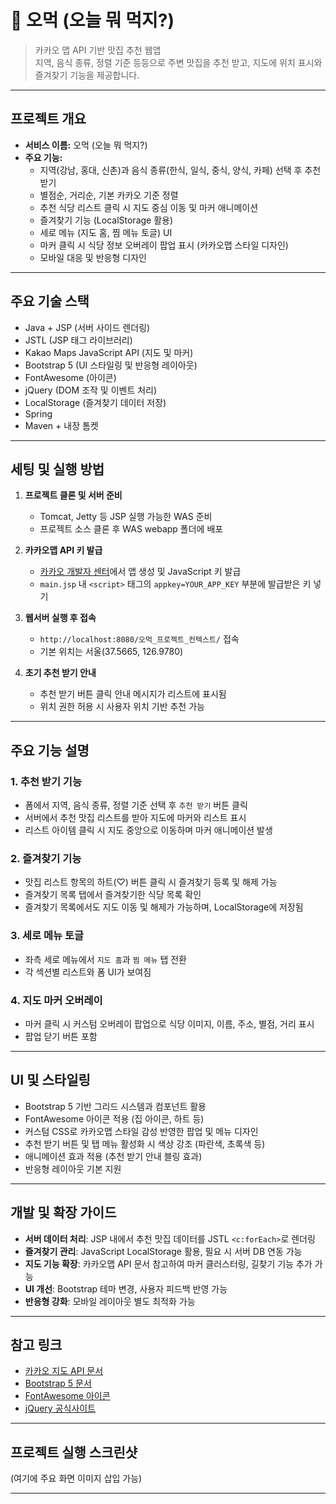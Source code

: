 # 🍱 오먹 (오늘 뭐 먹지?)

> 카카오 맵 API 기반 맛집 추천 웹앱  
> 지역, 음식 종류, 정렬 기준 등등으로 주변 맛집을 추천 받고, 지도에 위치 표시와 즐겨찾기 기능을 제공합니다.

---

## 프로젝트 개요

- **서비스 이름:** 오먹 (오늘 뭐 먹지?)  
- **주요 기능:**  
  - 지역(강남, 홍대, 신촌)과 음식 종류(한식, 일식, 중식, 양식, 카페) 선택 후 추천 받기  
  - 별점순, 거리순, 기본 카카오 기준 정렬  
  - 추천 식당 리스트 클릭 시 지도 중심 이동 및 마커 애니메이션  
  - 즐겨찾기 기능 (LocalStorage 활용)  
  - 세로 메뉴 (지도 홈, 찜 메뉴 토글) UI  
  - 마커 클릭 시 식당 정보 오버레이 팝업 표시 (카카오맵 스타일 디자인)  
  - 모바일 대응 및 반응형 디자인

---

## 주요 기술 스택

- Java + JSP (서버 사이드 렌더링)  
- JSTL (JSP 태그 라이브러리)  
- Kakao Maps JavaScript API (지도 및 마커)  
- Bootstrap 5 (UI 스타일링 및 반응형 레이아웃)  
- FontAwesome (아이콘)  
- jQuery (DOM 조작 및 이벤트 처리)  
- LocalStorage (즐겨찾기 데이터 저장)
- Spring
- Maven + 내장 톰켓

---

## 세팅 및 실행 방법

1. **프로젝트 클론 및 서버 준비**  
   - Tomcat, Jetty 등 JSP 실행 가능한 WAS 준비  
   - 프로젝트 소스 클론 후 WAS webapp 폴더에 배포  

2. **카카오맵 API 키 발급**  
   - [카카오 개발자 센터](https://developers.kakao.com/)에서 앱 생성 및 JavaScript 키 발급  
   - `main.jsp` 내 `<script>` 태그의 `appkey=YOUR_APP_KEY` 부분에 발급받은 키 넣기  

3. **웹서버 실행 후 접속**  
   - `http://localhost:8080/오먹_프로젝트_컨텍스트/` 접속  
   - 기본 위치는 서울(37.5665, 126.9780)  

4. **초기 추천 받기 안내**  
   - 추천 받기 버튼 클릭 안내 메시지가 리스트에 표시됨  
   - 위치 권한 허용 시 사용자 위치 기반 추천 가능  

---

## 주요 기능 설명

### 1. 추천 받기 기능

- 폼에서 지역, 음식 종류, 정렬 기준 선택 후 `추천 받기` 버튼 클릭  
- 서버에서 추천 맛집 리스트를 받아 지도에 마커와 리스트 표시  
- 리스트 아이템 클릭 시 지도 중앙으로 이동하며 마커 애니메이션 발생  

### 2. 즐겨찾기 기능

- 맛집 리스트 항목의 하트(♡) 버튼 클릭 시 즐겨찾기 등록 및 해제 가능  
- 즐겨찾기 목록 탭에서 즐겨찾기한 식당 목록 확인  
- 즐겨찾기 목록에서도 지도 이동 및 해제가 가능하며, LocalStorage에 저장됨  

### 3. 세로 메뉴 토글

- 좌측 세로 메뉴에서 `지도 홈`과 `찜 메뉴` 탭 전환  
- 각 섹션별 리스트와 폼 UI가 보여짐  

### 4. 지도 마커 오버레이

- 마커 클릭 시 커스텀 오버레이 팝업으로 식당 이미지, 이름, 주소, 별점, 거리 표시  
- 팝업 닫기 버튼 포함  

---

## UI 및 스타일링

- Bootstrap 5 기반 그리드 시스템과 컴포넌트 활용  
- FontAwesome 아이콘 적용 (집 아이콘, 하트 등)  
- 커스텀 CSS로 카카오맵 스타일 감성 반영한 팝업 및 메뉴 디자인  
- 추천 받기 버튼 및 탭 메뉴 활성화 시 색상 강조 (파란색, 초록색 등)  
- 애니메이션 효과 적용 (추천 받기 안내 블링 효과)  
- 반응형 레이아웃 기본 지원  

---

## 개발 및 확장 가이드

- **서버 데이터 처리**: JSP 내에서 추천 맛집 데이터를 JSTL `<c:forEach>`로 렌더링  
- **즐겨찾기 관리**: JavaScript LocalStorage 활용, 필요 시 서버 DB 연동 가능  
- **지도 기능 확장**: 카카오맵 API 문서 참고하여 마커 클러스터링, 길찾기 기능 추가 가능  
- **UI 개선**: Bootstrap 테마 변경, 사용자 피드백 반영 가능  
- **반응형 강화**: 모바일 레이아웃 별도 최적화 가능  

---

## 참고 링크

- [카카오 지도 API 문서](https://apis.map.kakao.com/web/)  
- [Bootstrap 5 문서](https://getbootstrap.com/docs/5.3/getting-started/introduction/)  
- [FontAwesome 아이콘](https://fontawesome.com/icons)  
- [jQuery 공식사이트](https://jquery.com/)  

---

## 프로젝트 실행 스크린샷

(여기에 주요 화면 이미지 삽입 가능)

---
